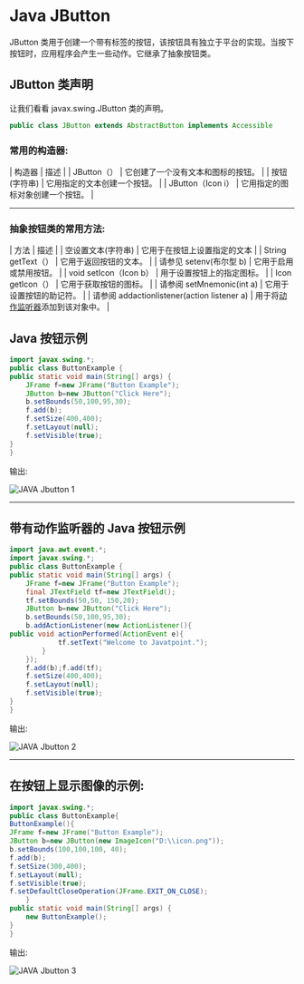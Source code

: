 # Java JButton



JButton 类用于创建一个带有标签的按钮，该按钮具有独立于平台的实现。当按下按钮时，应用程序会产生一些动作。它继承了抽象按钮类。

## JButton 类声明

让我们看看 javax.swing.JButton 类的声明。

```java
public class JButton extends AbstractButton implements Accessible

```

### 常用的构造器:

| 构造器 | 描述 |
| JButton（） | 它创建了一个没有文本和图标的按钮。 |
| 按钮(字符串) | 它用指定的文本创建一个按钮。 |
| JButton（Icon i） | 它用指定的图标对象创建一个按钮。 |

* * *

### 抽象按钮类的常用方法:

| 方法 | 描述 |
| 空设置文本(字符串) | 它用于在按钮上设置指定的文本 |
| String getText（） | 它用于返回按钮的文本。 |
| 请参见 setenv(布尔型 b) | 它用于启用或禁用按钮。 |
| void setIcon（Icon b） | 用于设置按钮上的指定图标。 |
| Icon getIcon（） | 它用于获取按钮的图标。 |
| 请参阅 setMnemonic(int a) | 它用于设置按钮的助记符。 |
| 请参阅 addactionlistener(action listener a) | 用于将[动作监听器](java-actionlistener)添加到该对象中。 |

## Java 按钮示例

```java
import javax.swing.*;  
public class ButtonExample {
public static void main(String[] args) {
	JFrame f=new JFrame("Button Example");
	JButton b=new JButton("Click Here");
	b.setBounds(50,100,95,30);
	f.add(b);
	f.setSize(400,400);
	f.setLayout(null);
	f.setVisible(true);	
}
}

```

输出:

![JAVA Jbutton 1](../img/324a54300aee5ce5b6d2f786037a4ba2.png)

* * *

## 带有动作监听器的 Java 按钮示例

```java
import java.awt.event.*;
import javax.swing.*;  
public class ButtonExample {
public static void main(String[] args) {
	JFrame f=new JFrame("Button Example");
	final JTextField tf=new JTextField();
	tf.setBounds(50,50, 150,20);
	JButton b=new JButton("Click Here");
	b.setBounds(50,100,95,30);
	b.addActionListener(new ActionListener(){
public void actionPerformed(ActionEvent e){
            tf.setText("Welcome to Javatpoint.");
		}
	});
	f.add(b);f.add(tf);
	f.setSize(400,400);
	f.setLayout(null);
	f.setVisible(true);	
}
}

```

输出:

![JAVA Jbutton 2](../img/f154aaa0f3a61bf744b34ccfa1f999b5.png)

* * *

## 在按钮上显示图像的示例:

```java
import javax.swing.*;    
public class ButtonExample{  
ButtonExample(){  
JFrame f=new JFrame("Button Example");          
JButton b=new JButton(new ImageIcon("D:\\icon.png"));  
b.setBounds(100,100,100, 40);  
f.add(b);  
f.setSize(300,400);  
f.setLayout(null);  
f.setVisible(true);  
f.setDefaultCloseOperation(JFrame.EXIT_ON_CLOSE);  
    }       
public static void main(String[] args) {  
    new ButtonExample();  
}  
}  

```

输出:

![JAVA Jbutton 3](../img/45d785700e87fe9a36a67252f98a09fc.png)